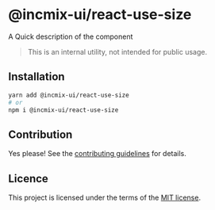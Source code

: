 # @incmix-ui/react-use-size

A Quick description of the component

> This is an internal utility, not intended for public usage.

## Installation

```sh
yarn add @incmix-ui/react-use-size
# or
npm i @incmix-ui/react-use-size
```

## Contribution

Yes please! See the
[contributing guidelines](https://github.com/incmix-ui/incmix-ui/blob/master/CONTRIBUTING.md)
for details.

## Licence

This project is licensed under the terms of the
[MIT license](https://github.com/incmix-ui/incmix-ui/blob/master/LICENSE).
